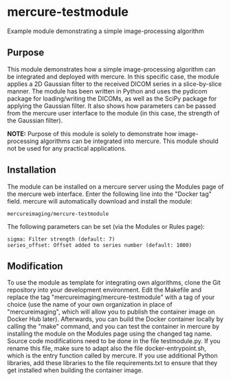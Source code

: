 # mercure-testmodule
Example module demonstrating a simple image-processing algorithm

## Purpose

This module demonstrates how a simple image-processing algorithm can be integrated and deployed with mercure. In this specific case, the module applies a 2D Gaussian filter to the received DICOM series in a slice-by-slice manner. The module has been written in Python and uses the pydicom package for loading/writing the DICOMs, as well as the SciPy package for applying the Gaussian filter. It also shows how parameters can be passed from the mercure user interface to the module (in this case, the strength of the Gaussian filter).

**NOTE:** Purpose of this module is solely to demonstrate how image-processing algorithms can be integrated into mercure. This module should not be used for any practical applications.

## Installation

The module can be installed on a mercure server using the Modules page of the mercure web interface. Enter the following line into the "Docker tag" field. mercure will automatically download and install the module:
```
mercureimaging/mercure-testmodule
```

The following parameters can be set (via the Modules or Rules page):
```
sigma: Filter strength (default: 7) 
series_offset: Offset added to series number (default: 1000)
```

## Modification

To use the module as template for integrating own algorithms, clone the Git repository into your development environment. Edit the Makefile and replace the tag "mercureimaging/mercure-testmodule" with a tag of your choice (use the name of your own organization in place of "mercureimaging", which will allow you to publish the container image on Docker Hub later). Afterwards, you can build the Docker container locally by calling the "make" command, and you can test the container in mercure by installing the module on the Modules page using the changed tag name. Source code modifications need to be done in the file testmodule.py. If you rename this file, make sure to adapt also the file docker-entrypoint.sh, which is the entry function called by mercure. If you use additional Python libraries, add these libraries to the file requirements.txt to ensure that they get installed when building the container image.
